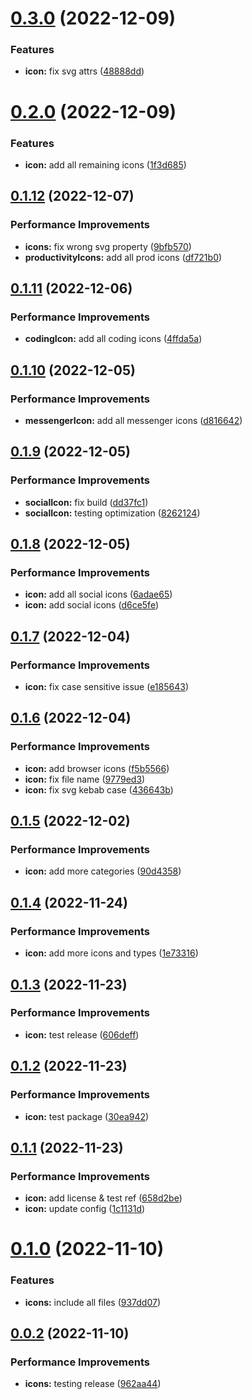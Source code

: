 # [0.3.0](https://github.com/bamerf/icons/compare/v0.2.0...v0.3.0) (2022-12-09)


### Features

* **icon:** fix svg attrs ([48888dd](https://github.com/bamerf/icons/commit/48888dd7bacd15e5de38fb0ae8fc30ab4c5fef75))

# [0.2.0](https://github.com/bamerf/icons/compare/v0.1.12...v0.2.0) (2022-12-09)


### Features

* **icon:** add all remaining icons ([1f3d685](https://github.com/bamerf/icons/commit/1f3d685c85b501f91cc82b930c9a19f3aacad061))

## [0.1.12](https://github.com/bamerf/icons/compare/v0.1.11...v0.1.12) (2022-12-07)


### Performance Improvements

* **icons:** fix wrong svg property ([9bfb570](https://github.com/bamerf/icons/commit/9bfb570a9644d4f6abc1371819d7ed17c2264a42))
* **productivityIcons:** add all prod icons ([df721b0](https://github.com/bamerf/icons/commit/df721b02bc2abf39845e4cfa923d0e6e60f2e9f5))

## [0.1.11](https://github.com/bamerf/icons/compare/v0.1.10...v0.1.11) (2022-12-06)


### Performance Improvements

* **codingIcon:** add all coding icons ([4ffda5a](https://github.com/bamerf/icons/commit/4ffda5a4601452e6b54c4cc9c3535226c7bf74fe))

## [0.1.10](https://github.com/bamerf/icons/compare/v0.1.9...v0.1.10) (2022-12-05)


### Performance Improvements

* **messengerIcon:** add all messenger icons ([d816642](https://github.com/bamerf/icons/commit/d816642f937525a1e298357f4490780baf16262c))

## [0.1.9](https://github.com/bamerf/icons/compare/v0.1.8...v0.1.9) (2022-12-05)


### Performance Improvements

* **socialIcon:** fix build ([dd37fc1](https://github.com/bamerf/icons/commit/dd37fc145d0514a2b5b0c2d1f181fdef5fa40b05))
* **socialIcon:** testing optimization ([8262124](https://github.com/bamerf/icons/commit/8262124235d92ecef63c50a6096db959e26c8aa5))

## [0.1.8](https://github.com/bamerf/icons/compare/v0.1.7...v0.1.8) (2022-12-05)


### Performance Improvements

* **icon:** add all social icons ([6adae65](https://github.com/bamerf/icons/commit/6adae653a9c73606591b2de0b6d30032159d066b))
* **icon:** add social icons ([d6ce5fe](https://github.com/bamerf/icons/commit/d6ce5fe4b862e750a17d1846a301818c5f39951e))

## [0.1.7](https://github.com/bamerf/icons/compare/v0.1.6...v0.1.7) (2022-12-04)


### Performance Improvements

* **icon:** fix case sensitive issue ([e185643](https://github.com/bamerf/icons/commit/e185643d2d7f640f882d5f3b41adbad5832f1f45))

## [0.1.6](https://github.com/bamerf/icons/compare/v0.1.5...v0.1.6) (2022-12-04)


### Performance Improvements

* **icon:** add browser icons ([f5b5566](https://github.com/bamerf/icons/commit/f5b556602ddef77997ff5e05c8e2406ae329e3b7))
* **icon:** fix file name ([9779ed3](https://github.com/bamerf/icons/commit/9779ed32e17a165ec32a34d45f7b727d79327d03))
* **icon:** fix svg kebab case ([436643b](https://github.com/bamerf/icons/commit/436643b048bcae2af71b5fbbbb969c3a0a7f0588))

## [0.1.5](https://github.com/bamerf/icons/compare/v0.1.4...v0.1.5) (2022-12-02)


### Performance Improvements

* **icon:** add more categories ([90d4358](https://github.com/bamerf/icons/commit/90d4358235d9283d8ce57ebc562082f2178fc839))

## [0.1.4](https://github.com/bamerf/icons/compare/v0.1.3...v0.1.4) (2022-11-24)


### Performance Improvements

* **icon:** add more icons and types ([1e73316](https://github.com/bamerf/icons/commit/1e73316b7f1e0643696459339e2f9b9ada29c944))

## [0.1.3](https://github.com/bamerf/icons/compare/v0.1.2...v0.1.3) (2022-11-23)


### Performance Improvements

* **icon:** test release ([606deff](https://github.com/bamerf/icons/commit/606deff4dab32053dc814db98f4171a0552d4f3e))

## [0.1.2](https://github.com/bamerf/icons/compare/v0.1.1...v0.1.2) (2022-11-23)


### Performance Improvements

* **icon:** test package ([30ea942](https://github.com/bamerf/icons/commit/30ea942d49db8d518a8967a5b35b55be894ee604))

## [0.1.1](https://github.com/bamerf/icons/compare/v0.1.0...v0.1.1) (2022-11-23)


### Performance Improvements

* **icon:** add license & test ref ([658d2be](https://github.com/bamerf/icons/commit/658d2be389d3143424cb8cb94d8d809471057cf8))
* **icon:** update config ([1c1131d](https://github.com/bamerf/icons/commit/1c1131dd9dfe305398005ca32abc68ff013233cc))

# [0.1.0](https://github.com/bamerf/icons/compare/v0.0.2...v0.1.0) (2022-11-10)


### Features

* **icons:** include all files ([937dd07](https://github.com/bamerf/icons/commit/937dd072e971b885e3a13b50843dad82f83616a5))

## [0.0.2](https://github.com/bamerf/icons/compare/v0.0.1...v0.0.2) (2022-11-10)


### Performance Improvements

* **icons:** testing release ([962aa44](https://github.com/bamerf/icons/commit/962aa44f7806b3d36984d7569493f3b5a3461973))
